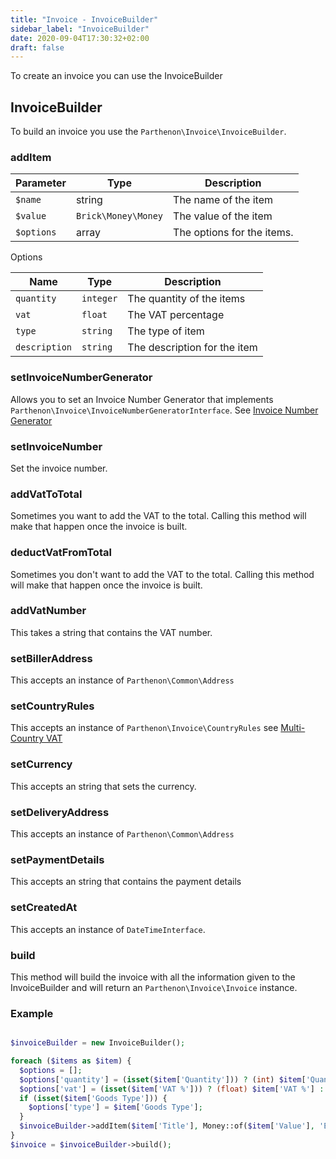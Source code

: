 ```yaml
---
title: "Invoice - InvoiceBuilder"
sidebar_label: "InvoiceBuilder"
date: 2020-09-04T17:30:32+02:00
draft: false
---
```

To create an invoice you can use the InvoiceBuilder

## InvoiceBuilder

To build an invoice you use the `Parthenon\Invoice\InvoiceBuilder`.

### addItem

| Parameter | Type | Description |
| --- | --- | --- |
| `$name` | string | The name of the item |
| `$value` | `Brick\Money\Money` | The value of the item |
| `$options` | array | The options for the items. |

Options

| Name | Type | Description |
| --- | --- | --- |
| `quantity` | `integer` | The quantity of the items |
| `vat` | `float` | The VAT percentage |
| `type` | `string` | The type of item |
| `description` | `string` | The description for the item |

### setInvoiceNumberGenerator

Allows you to set an Invoice Number Generator that implements `Parthenon\Invoice\InvoiceNumberGeneratorInterface`. See [Invoice Number Generator](./invoice-number-generator)

### setInvoiceNumber

Set the invoice number.

### addVatToTotal

Sometimes you want to add the VAT to the total. Calling this method will make that happen once the invoice is built.

### deductVatFromTotal

Sometimes you don't want to add the VAT to the total. Calling this method will make that happen once the invoice is built.

### addVatNumber

This takes a string that contains the VAT number.

### setBillerAddress

This accepts an instance of `Parthenon\Common\Address`

### setCountryRules

This accepts an instance of `Parthenon\Invoice\CountryRules` see [Multi-Country VAT](./multi-country-vat)

### setCurrency

This accepts an string that sets the currency.

### setDeliveryAddress

This accepts an instance of `Parthenon\Common\Address`

### setPaymentDetails

This accepts an string that contains the payment details

### setCreatedAt

This accepts an instance of `DateTimeInterface`.

### build

This method will build the invoice with all the information given to the InvoiceBuilder and will return an `Parthenon\Invoice\Invoice` instance.

### Example

```php

$invoiceBuilder = new InvoiceBuilder();

foreach ($items as $item) {
  $options = [];
  $options['quantity'] = (isset($item['Quantity'])) ? (int) $item['Quantity'] : 1;
  $options['vat'] = (isset($item['VAT %'])) ? (float) $item['VAT %'] : 0.0;
  if (isset($item['Goods Type'])) {
    $options['type'] = $item['Goods Type'];
  }
  $invoiceBuilder->addItem($item['Title'], Money::of($item['Value'], 'EUR'), $options);
}
$invoice = $invoiceBuilder->build();
```
